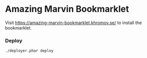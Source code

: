 # Amazing Marvin Bookmarklet
 
Visit https://amazing-marvin-bookmarklet.khromov.se/ to install the bookmarklet.

### Deploy

```
./deployer.phar deploy
```
